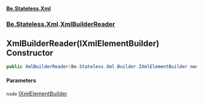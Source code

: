 #### [Be.Stateless.Xml](README.md 'README')
### [Be.Stateless.Xml](Be.Stateless.Xml.md 'Be.Stateless.Xml').[XmlBuilderReader](XmlBuilderReader.md 'Be.Stateless.Xml.XmlBuilderReader')

## XmlBuilderReader(IXmlElementBuilder) Constructor

```csharp
public XmlBuilderReader(Be.Stateless.Xml.Builder.IXmlElementBuilder node);
```
#### Parameters

<a name='Be.Stateless.Xml.XmlBuilderReader.XmlBuilderReader(Be.Stateless.Xml.Builder.IXmlElementBuilder).node'></a>

`node` [IXmlElementBuilder](IXmlElementBuilder.md 'Be.Stateless.Xml.Builder.IXmlElementBuilder')